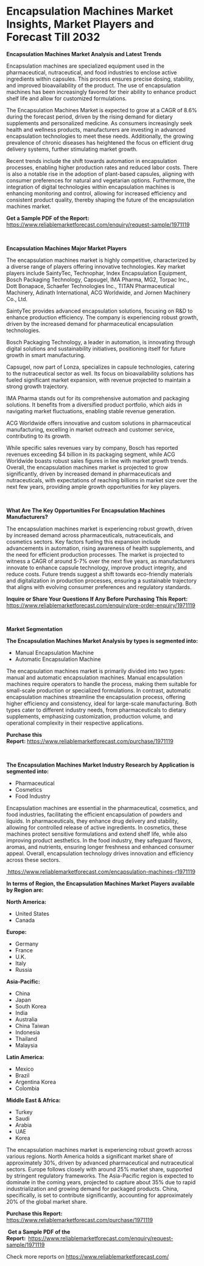 <p><h1>Encapsulation Machines Market Insights, Market Players and Forecast Till 2032</h1></p><p><strong>Encapsulation Machines Market Analysis and Latest Trends</strong></p>
<p><p>Encapsulation machines are specialized equipment used in the pharmaceutical, nutraceutical, and food industries to enclose active ingredients within capsules. This process ensures precise dosing, stability, and improved bioavailability of the product. The use of encapsulation machines has been increasingly favored for their ability to enhance product shelf life and allow for customized formulations.</p><p>The Encapsulation Machines Market is expected to grow at a CAGR of 8.6% during the forecast period, driven by the rising demand for dietary supplements and personalized medicine. As consumers increasingly seek health and wellness products, manufacturers are investing in advanced encapsulation technologies to meet these needs. Additionally, the growing prevalence of chronic diseases has heightened the focus on efficient drug delivery systems, further stimulating market growth. </p><p>Recent trends include the shift towards automation in encapsulation processes, enabling higher production rates and reduced labor costs. There is also a notable rise in the adoption of plant-based capsules, aligning with consumer preferences for natural and vegetarian options. Furthermore, the integration of digital technologies within encapsulation machines is enhancing monitoring and control, allowing for increased efficiency and consistent product quality, thereby shaping the future of the encapsulation machines market.</p></p>
<p><strong>Get a Sample PDF of the Report:&nbsp;</strong> <a href="https://www.reliablemarketforecast.com/enquiry/request-sample/1971119?utm_campaign=2210&utm_medium=2&utm_source=Github&utm_content=ia&utm_term=22022025&utm_id=encapsulation-machines">https://www.reliablemarketforecast.com/enquiry/request-sample/1971119</a></p>
<p>&nbsp;</p>
<p><strong>Encapsulation Machines Major Market Players</strong></p>
<p><p>The encapsulation machines market is highly competitive, characterized by a diverse range of players offering innovative technologies. Key market players include SaintyTec, Technophar, Index Encapsulation Equipment, Bosch Packaging Technology, Capsugel, IMA Pharma, MG2, Torpac Inc., Dott Bonapace, Schaefer Technologies Inc., TITAN Pharmaceutical Machinery, Adinath International, ACG Worldwide, and Jornen Machinery Co., Ltd.</p><p>SaintyTec provides advanced encapsulation solutions, focusing on R&D to enhance production efficiency. The company is experiencing robust growth, driven by the increased demand for pharmaceutical encapsulation technologies.</p><p>Bosch Packaging Technology, a leader in automation, is innovating through digital solutions and sustainability initiatives, positioning itself for future growth in smart manufacturing.</p><p>Capsugel, now part of Lonza, specializes in capsule technologies, catering to the nutraceutical sector as well. Its focus on bioavailability solutions has fueled significant market expansion, with revenue projected to maintain a strong growth trajectory.</p><p>IMA Pharma stands out for its comprehensive automation and packaging solutions. It benefits from a diversified product portfolio, which aids in navigating market fluctuations, enabling stable revenue generation.</p><p>ACG Worldwide offers innovative and custom solutions in pharmaceutical manufacturing, excelling in market outreach and customer service, contributing to its growth.</p><p>While specific sales revenues vary by company, Bosch has reported revenues exceeding $4 billion in its packaging segment, while ACG Worldwide boasts robust sales figures in line with market growth trends. Overall, the encapsulation machines market is projected to grow significantly, driven by increased demand in pharmaceuticals and nutraceuticals, with expectations of reaching billions in market size over the next few years, providing ample growth opportunities for key players.</p></p>
<p>&nbsp;</p>
<p><strong>What Are The Key Opportunities For Encapsulation Machines Manufacturers?</strong></p>
<p><p>The encapsulation machines market is experiencing robust growth, driven by increased demand across pharmaceuticals, nutraceuticals, and cosmetics sectors. Key factors fueling this expansion include advancements in automation, rising awareness of health supplements, and the need for efficient production processes. The market is projected to witness a CAGR of around 5-7% over the next five years, as manufacturers innovate to enhance capsule technology, improve product integrity, and reduce costs. Future trends suggest a shift towards eco-friendly materials and digitalization in production processes, ensuring a sustainable trajectory that aligns with evolving consumer preferences and regulatory standards.</p></p>
<p><strong>Inquire or Share Your Questions If Any Before Purchasing This Report:</strong> <a href="https://www.reliablemarketforecast.com/enquiry/pre-order-enquiry/1971119?utm_campaign=2210&utm_medium=2&utm_source=Github&utm_content=ia&utm_term=22022025&utm_id=encapsulation-machines">https://www.reliablemarketforecast.com/enquiry/pre-order-enquiry/1971119</a></p>
<p>&nbsp;</p>
<p><strong>Market Segmentation</strong></p>
<p><strong>The Encapsulation Machines Market Analysis by types is segmented into:</strong></p>
<p><ul><li>Manual Encapsulation Machine</li><li>Automatic Encapsulation Machine</li></ul></p>
<p><p>The encapsulation machines market is primarily divided into two types: manual and automatic encapsulation machines. Manual encapsulation machines require operators to handle the process, making them suitable for small-scale production or specialized formulations. In contrast, automatic encapsulation machines streamline the encapsulation process, offering higher efficiency and consistency, ideal for large-scale manufacturing. Both types cater to different industry needs, from pharmaceuticals to dietary supplements, emphasizing customization, production volume, and operational complexity in their respective applications.</p></p>
<p><strong>Purchase this Report:&nbsp;</strong><a href="https://www.reliablemarketforecast.com/purchase/1971119?utm_campaign=2210&utm_medium=2&utm_source=Github&utm_content=ia&utm_term=22022025&utm_id=encapsulation-machines">https://www.reliablemarketforecast.com/purchase/1971119</a></p>
<p>&nbsp;</p>
<p><strong>The Encapsulation Machines Market Industry Research by Application is segmented into:</strong></p>
<p><ul><li>Pharmaceutical</li><li>Cosmetics</li><li>Food Industry</li></ul></p>
<p><p>Encapsulation machines are essential in the pharmaceutical, cosmetics, and food industries, facilitating the efficient encapsulation of powders and liquids. In pharmaceuticals, they enhance drug delivery and stability, allowing for controlled release of active ingredients. In cosmetics, these machines protect sensitive formulations and extend shelf life, while also improving product aesthetics. In the food industry, they safeguard flavors, aromas, and nutrients, ensuring longer freshness and enhanced consumer appeal. Overall, encapsulation technology drives innovation and efficiency across these sectors.</p></p>
<p><a href="https://www.reliablemarketforecast.com/encapsulation-machines-r1971119?utm_campaign=2210&utm_medium=2&utm_source=Github&utm_content=ia&utm_term=22022025&utm_id=encapsulation-machines">&nbsp;https://www.reliablemarketforecast.com/encapsulation-machines-r1971119</a></p>
<p><strong>In terms of Region, the Encapsulation Machines Market Players available by Region are:</strong></p>
<p>
    <p> <strong> North America: </strong>
        <ul>
            <li>United States</li>
            <li>Canada</li>
        </ul>
        </p> 
    <p> <strong> Europe: </strong>
        <ul>
            <li>Germany</li>
            <li>France</li>
            <li>U.K.</li>
            <li>Italy</li>
            <li>Russia</li>
        </ul>
        </p> 
    <p> <strong> Asia-Pacific: </strong>
        <ul>
            <li>China</li>
            <li>Japan</li>
            <li>South Korea</li>
            <li>India</li>
            <li>Australia</li>
            <li>China Taiwan</li>
            <li>Indonesia</li>
            <li>Thailand</li>
            <li>Malaysia</li>
        </ul>
        </p> 
    <p> <strong> Latin America: </strong>
        <ul>
            <li>Mexico</li>
            <li>Brazil</li>
            <li>Argentina Korea</li>
            <li>Colombia</li>
        </ul>
        </p> 
    <p> <strong> Middle East & Africa: </strong>
        <ul>
            <li>Turkey</li>
            <li>Saudi</li>
            <li>Arabia</li>
            <li>UAE</li>
            <li>Korea</li>
        </ul>
    </p>
    </p>
<p><p>The encapsulation machines market is experiencing robust growth across various regions. North America holds a significant market share of approximately 30%, driven by advanced pharmaceutical and nutraceutical sectors. Europe follows closely with around 25% market share, supported by stringent regulatory frameworks. The Asia-Pacific region is expected to dominate in the coming years, projected to capture about 35% due to rapid industrialization and growing demand for packaged products. China, specifically, is set to contribute significantly, accounting for approximately 20% of the global market share.</p></p>
<p><strong>Purchase this Report: </strong><a href="https://www.reliablemarketforecast.com/purchase/1971119?utm_campaign=2210&utm_medium=2&utm_source=Github&utm_content=ia&utm_term=22022025&utm_id=encapsulation-machines">https://www.reliablemarketforecast.com/purchase/1971119</a></p>
<p>&nbsp;<strong>Get a Sample PDF of the Report:&nbsp;&nbsp;</strong><a href="https://www.reliablemarketforecast.com/enquiry/request-sample/1971119?utm_campaign=2210&utm_medium=2&utm_source=Github&utm_content=ia&utm_term=22022025&utm_id=encapsulation-machines">https://www.reliablemarketforecast.com/enquiry/request-sample/1971119</a></p>
<p><strong></strong></p>
<p>Check more reports on <a href="https://www.reliablemarketforecast.com/?utm_campaign=2210&utm_medium=2&utm_source=Github&utm_content=ia&utm_term=22022025&utm_id=encapsulation-machines">https://www.reliablemarketforecast.com/</a></p>